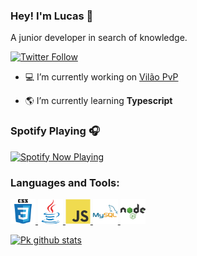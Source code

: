 ### Hey! I'm Lucas 🥳
A junior developer in search of knowledge.

[![Twitter Follow](https://img.shields.io/twitter/follow/oLucass11?color=1DA1F2&logo=twitter&style=for-the-badge)](https://twitter.com/intent/follow?original_referer=https%3A%2F%2Fgithub.com%2Fmgrein&screen_name=oLucass11)

- 💻 I’m currently working on [Vilão PvP](https://discord.gg/vilaopvp)

- 🌎 I’m currently learning **Typescript**

### Spotify Playing 🎧
[<img src="https://spotify-now-playingg.vercel.app/api/spotify-playing" alt="Spotify Now Playing" width="350" />](https://open.spotify.com/user/BmQLGzdj1XcAl8vA)


<h3 align="left">Languages and Tools:</h3>
<p align="left"> <a href="https://www.w3schools.com/css/" target="_blank"> <img src="https://raw.githubusercontent.com/devicons/devicon/master/icons/css3/css3-original-wordmark.svg" alt="css3" width="40" height="40"/> </a> <a href="https://www.java.com" target="_blank"> <img src="https://raw.githubusercontent.com/devicons/devicon/master/icons/java/java-original.svg" alt="java" width="40" height="40"/> </a> <a href="https://developer.mozilla.org/en-US/docs/Web/JavaScript" target="_blank"> <img src="https://raw.githubusercontent.com/devicons/devicon/master/icons/javascript/javascript-original.svg" alt="javascript" width="40" height="40"/> </a> <a href="https://www.mysql.com/" target="_blank"> <img src="https://raw.githubusercontent.com/devicons/devicon/master/icons/mysql/mysql-original-wordmark.svg" alt="mysql" width="40" height="40"/> </a> <a href="https://nodejs.org" target="_blank"> <img src="https://raw.githubusercontent.com/devicons/devicon/master/icons/nodejs/nodejs-original-wordmark.svg" alt="nodejs" width="40" height="40"/> </a> </p>

[![Pk github stats](https://github-readme-stats.vercel.app/api?username=OLucasPk&show_icons=true&theme=merko&hide=["contribs","issues"])](https://github.com/OLucasPk)
